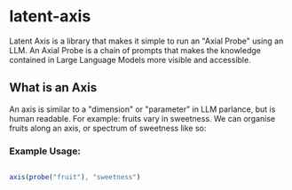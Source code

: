# latent-axis
Latent Axis is a library that makes it simple to run an "Axial Probe" using an LLM. An Axial Probe is a chain of prompts that makes the knowledge contained in Large Language Models more visible and accessible.

## What is an Axis
An axis is similar to a "dimension" or "parameter" in LLM parlance, but is human readable. For example: fruits vary in sweetness. We can organise fruits along an axis, or spectrum of sweetness like so:



### Example Usage:
```js

axis(probe("fruit"), "sweetness")
